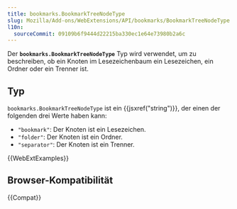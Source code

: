 ```yaml
---
title: bookmarks.BookmarkTreeNodeType
slug: Mozilla/Add-ons/WebExtensions/API/bookmarks/BookmarkTreeNodeType
l10n:
  sourceCommit: 09109b6f9444d22215ba330ec1e64e73980b2a6c
---
```


Der **`bookmarks.BookmarkTreeNodeType`** Typ wird verwendet, um zu beschreiben, ob ein Knoten im Lesezeichenbaum ein Lesezeichen, ein Ordner oder ein Trenner ist.

## Typ

`bookmarks.BookmarkTreeNodeType` ist ein {{jsxref("string")}}, der einen der folgenden drei Werte haben kann:

- `"bookmark"`: Der Knoten ist ein Lesezeichen.
- `"folder"`: Der Knoten ist ein Ordner.
- `"separator"`: Der Knoten ist ein Trenner.

{{WebExtExamples}}

## Browser-Kompatibilität

{{Compat}}
